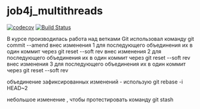 # job4j_multithreads
[![codecov](https://codecov.io/gh/studentjob4j/job4j_multithreads/branch/master/graph/badge.svg?token=VGBV86PVZY)](https://codecov.io/gh/studentjob4j/job4j_multithreads)
[![Build Status](https://travis-ci.com/studentjob4j/job4j_multithreads.svg?branch=master)](https://travis-ci.com/studentjob4j/job4j_multithreads)

В курсе производилась работа над ветками Git
использовал команду git commit --amend
внес изменения 1 для последующего объединения их в один коммит через git reset --soft rev
внес изменения 2 для последующего объединения их в один коммит через git reset --soft rev
внес изменения 3 для последующего объединения их в один коммит через git reset --soft rev

объединение зафиксированных изменений - использую git rebase -i HEAD~2

небольшое изменение , чтобы протестировать команду git stash